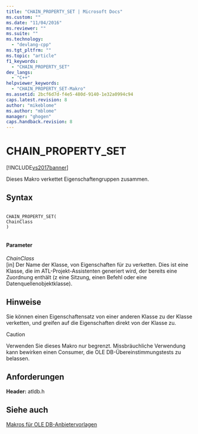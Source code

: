 ```yaml
---
title: "CHAIN_PROPERTY_SET | Microsoft Docs"
ms.custom: ""
ms.date: "11/04/2016"
ms.reviewer: ""
ms.suite: ""
ms.technology: 
  - "devlang-cpp"
ms.tgt_pltfrm: ""
ms.topic: "article"
f1_keywords: 
  - "CHAIN_PROPERTY_SET"
dev_langs: 
  - "C++"
helpviewer_keywords: 
  - "CHAIN_PROPERTY_SET-Makro"
ms.assetid: 2bcf6d7d-f4e5-480d-9140-1e32a0994c94
caps.latest.revision: 8
author: "mikeblome"
ms.author: "mblome"
manager: "ghogen"
caps.handback.revision: 8
---
```

# CHAIN_PROPERTY_SET
[!INCLUDE[vs2017banner](../../assembler/inline/includes/vs2017banner.md)]

Dieses Makro verkettet Eigenschaftengruppen zusammen.  
  
## Syntax  
  
```  
  
CHAIN_PROPERTY_SET(  
ChainClass   
)  
  
```  
  
#### Parameter  
 *ChainClass*  
 \[in\] Der Name der Klasse, von Eigenschaften für zu verketten.  Dies ist eine Klasse, die im ATL\-Projekt\-Assistenten generiert wird, der bereits eine Zuordnung enthält \(z eine Sitzung, einen Befehl oder eine Datenquellenobjektklasse\).  
  
## Hinweise  
 Sie können einen Eigenschaftensatz von einer anderen Klasse zu der Klasse verketten, und greifen auf die Eigenschaften direkt von der Klasse zu.  
  
> [!CAUTION]
>  Verwenden Sie dieses Makro nur begrenzt.  Missbräuchliche Verwendung kann bewirken einen Consumer, die OLE DB\-Übereinstimmungstests zu belassen.  
  
## Anforderungen  
 **Header:** atldb.h  
  
## Siehe auch  
 [Makros für OLE DB\-Anbietervorlagen](../../data/oledb/macros-for-ole-db-provider-templates.md)